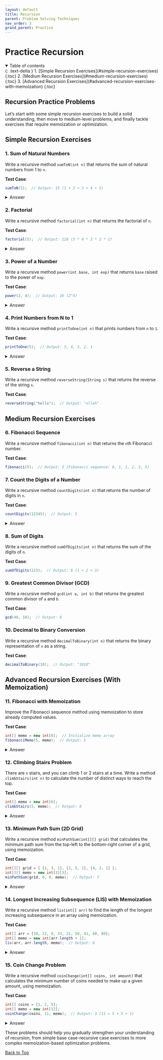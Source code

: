 ```yaml
---
layout: default
title: Recursion
parent: Problem Solving Techniques
nav_order: 3
grand_parent: Practice
---
```


# Practice Recursion

<details open markdown="block">
  <summary>
    Table of contents
  </summary>
  {: .text-delta }
1. [Simple Recursion Exercises](#simple-recursion-exercises)
   {:toc}
2. [Medium Recursion Exercises](#medium-recursion-exercises)
   {:toc}
3. [Advanced Recursion Exercises](#advanced-recursion-exercises-with-memoization)
   {:toc}
</details>

## Recursion Practice Problems

Let’s start with some simple recursion exercises to build a solid understanding, then move to medium-level problems, and finally tackle exercises that require memoization or optimization.

## **Simple Recursion Exercises**

### **1. Sum of Natural Numbers**
Write a recursive method `sumToN(int n)` that returns the sum of natural numbers from 1 to `n`.

**Test Case**:
```java
sumToN(5);  // Output: 15 (1 + 2 + 3 + 4 + 5)
```

<details markdown="block">
   <summary>Answer</summary>
   ```java
   public int sumToN(int n) {
      if (n == 0) {  // Base case
         return 0;
      }
      return n + sumToN(n - 1);  // Recursive case
   }
   ```
</details>

### **2. Factorial**
Write a recursive method `factorial(int n)` that returns the factorial of `n`.

**Test Case**:
```java
factorial(5);  // Output: 120 (5 * 4 * 3 * 2 * 1)
```

<details markdown="block">
   <summary>Answer</summary>
   ```java
   public int factorial(int n) {
      if (n == 0) {  // Base case
         return 1;
      }
      return n * factorial(n - 1);  // Recursive case
   }
   ```
</details>

### **3. Power of a Number**
Write a recursive method `power(int base, int exp)` that returns `base` raised to the power of `exp`.

**Test Case**:
```java
power(2, 4);  // Output: 16 (2^4)
```

<details markdown="block">
   <summary>Answer</summary>
   ```java
   public int power(int base, int exp) {
      if (exp == 0) {  // Base case
         return 1;
      }
      return base * power(base, exp - 1);  // Recursive case
   }
   ```
</details>

### **4. Print Numbers from N to 1**
Write a recursive method `printToOne(int n)` that prints numbers from `n` to `1`.

**Test Case**:
```java
printToOne(5);  // Output: 5, 4, 3, 2, 1
```

<details markdown="block">
   <summary>Answer</summary>
   ```java
   public void printToOne(int n) {
      if (n == 0) {  // Base case
         return;
      }
      System.out.println(n);
      printToOne(n - 1);  // Recursive case
   }
   ```
</details>

### **5. Reverse a String**
Write a recursive method `reverseString(String s)` that returns the reverse of the string `s`.

**Test Case**:
```java
reverseString("hello");  // Output: "olleh"
```

<!-- <details markdown="block">
   <summary>Answer</summary>
   ```java
   public String reverseString(String s) {
      if (s.isEmpty()) {  // Base case
         return s;
      }
      return reverseString(s.substring(1)) + s.charAt(0);  // Recursive case
   }
   ```
</details> -->

## **Medium Recursion Exercises**

### **6. Fibonacci Sequence**
Write a recursive method `fibonacci(int n)` that returns the `n`th Fibonacci number.

**Test Case**:
```java
fibonacci(5);  // Output: 5 (Fibonacci sequence: 0, 1, 1, 2, 3, 5)
```

<!-- <details markdown="block">
   <summary>Answer</summary>
   ```java
   public int fibonacci(int n) {
      if (n == 0) {  // Base case
         return 0;
      } else if (n == 1) {
         return 1;
      }
      return fibonacci(n - 1) + fibonacci(n - 2);  // Recursive case
   }
   ```
</details> -->

### **7. Count the Digits of a Number**
Write a recursive method `countDigits(int n)` that returns the number of digits in `n`.

**Test Case**:
```java
countDigits(12345);  // Output: 5
```

<details markdown="block">
   <summary>Answer</summary>
   ```java
   public int countDigits(int n) {
      if (n == 0) {  // Base case
         return 0;
      }
      return 1 + countDigits(n / 10);  // Recursive case
   }
   ```
</details>

### **8. Sum of Digits**
Write a recursive method `sumOfDigits(int n)` that returns the sum of the digits of `n`.

**Test Case**:
```java
sumOfDigits(123);  // Output: 6 (1 + 2 + 3)
```

<!-- <details markdown="block">
   <summary>Answer</summary>
   ```java
   public int sumOfDigits(int n) {
      if (n == 0) {  // Base case
         return 0;
      }
      return (n % 10) + sumOfDigits(n / 10);  // Recursive case
   }
   ```
</details> -->

### **9. Greatest Common Divisor (GCD)**
Write a recursive method `gcd(int a, int b)` that returns the greatest common divisor of `a` and `b`.

**Test Case**:
```java
gcd(48, 18);  // Output: 6
```

<!-- <details markdown="block">
   <summary>Answer</summary>
   ```java
   public int gcd(int a, int b) {
      if (b == 0) {  // Base case
         return a;
      }
      return gcd(b, a % b);  // Recursive case
   }
   ```
</details> -->

### **10. Decimal to Binary Conversion**
Write a recursive method `decimalToBinary(int n)` that returns the binary representation of `n` as a string.

**Test Case**:
```java
decimalToBinary(10);  // Output: "1010"
```

<!-- <details markdown="block">
   <summary>Answer</summary>
   ```java
   public String decimalToBinary(int n) {
      if (n == 0) {  // Base case
         return "0";
      }
      if (n == 1) {
         return "1";
      }
      return decimalToBinary(n / 2) + (n % 2);  // Recursive case
   }
   ```
</details> -->

## **Advanced Recursion Exercises (With Memoization)**

### **11. Fibonacci with Memoization**
Improve the Fibonacci sequence method using memoization to store already computed values.

**Test Case**:
```java
int[] memo = new int[6];  // Initialize memo array
fibonacciMemo(5, memo);  // Output: 5
```

<details markdown="block">
   <summary>Answer</summary>
   ```java
   public int fibonacciMemo(int n, int[] memo) {
      if (n == 0 || n == 1) {
         return n;  // Base case
      }
      if (memo[n] == 0) {  // Only compute if not already in memo
         memo[n] = fibonacciMemo(n - 1, memo) + fibonacciMemo(n - 2, memo);  // Recursive case
      }
      return memo[n];
   }
   ```
</details>

### **12. Climbing Stairs Problem**
There are `n` stairs, and you can climb 1 or 2 stairs at a time. Write a method `climbStairs(int n)` to calculate the number of distinct ways to reach the top.

**Test Case**:
```java
int[] memo = new int[6];
climbStairs(5, memo);  // Output: 8
```

<details markdown="block">
   <summary>Answer</summary>
   ```java
   public int climbStairs(int n, int[] memo) {
      if (n == 0 || n == 1) {  // Base cases
         return 1;
      }
      if (memo[n] == 0) {  // Only compute if not already in memo
         memo[n] = climbStairs(n - 1, memo) + climbStairs(n - 2, memo);  // Recursive case
      }
      return memo[n];
   }
   ```
</details>

### **13. Minimum Path Sum (2D Grid)**
Write a recursive method `minPathSum(int[][] grid)` that calculates the minimum path sum from the top-left to the bottom-right corner of a grid, using memoization.

**Test Case**:
```java
int[][] grid = { {1, 3, 1}, {1, 5, 1}, {4, 2, 1} };
int[][] memo = new int[3][3];
minPathSum(grid, 0, 0, memo);  // Output: 7
```

<details markdown="block">
   <summary>Answer</summary>
   ```java
   public int minPathSum(int[][] grid, int i, int j, int[][] memo) {
      if (i == grid.length - 1 && j == grid[0].length - 1) {  // Base case: reached bottom-right
         return grid[i][j];
      }
      if (i >= grid.length || j >= grid[0].length) {  // Out of bounds
         return Integer.MAX_VALUE;
      }
      if (memo[i][j] == 0) {
         int down = minPathSum(grid, i + 1, j, memo);
         int right = minPathSum(grid, i, j + 1, memo);
         memo[i][j] = grid[i][j] + Math.min(down, right);  // Recursive case
      }
      return memo[i][j];
   }
   ```
</details>

### **14. Longest Increasing Subsequence (LIS) with Memoization**
Write a recursive method `lis(int[] arr)` to find the length of the longest increasing subsequence in an array using memoization.

**Test Case**:
```java
int[] arr = {10, 22, 9, 33, 21, 50, 41, 60, 80};
int[] memo = new int[arr.length + 1];
lis(arr, arr.length, memo);  // Output: 6
```

<details markdown="block">
   <summary>Answer</summary>
   ```java
   public int lis(int[] arr, int n, int[] memo) {
      if(n == 1) {  // Base case
         return 1;
      }
      if (memo[n] != 0) {
         return memo[n];
      }
      int maxEndingHere = 1;  // Initialize with length 1
      for (int i = 1; i < n; i++) {
         int res = lis(arr, i, memo);
         if (arr[i - 1] < arr[n - 1]) {
               maxEndingHere = Math.max(maxEndingHere, res + 1);
         }
      }
      memo[n] = maxEndingHere;
      return memo[n];
   }
   ```
</details>

### **15. Coin Change Problem**
Write a recursive method `coinChange(int[] coins, int amount)` that calculates the minimum number of coins needed to make up a given amount, using memoization.

**Test Case**:
```java
int[] coins = {1, 2, 5};
int[] memo = new int[12];
coinChange(coins, 11, memo);  // Output: 3 (11 = 5 + 5 + 1)
```

<details markdown="block">
   <summary>Answer</summary>
   ```java
   public int coinChange(int[] coins, int amount, int[] memo) {
      if (amount == 0) {  // Base case
         return 0;
      }
      if (memo[amount] != 0) {
         return memo[amount];
      }
      int minCoins = Integer.MAX_VALUE;
      for (int coin : coins) {
         if (amount - coin >= 0) {
               int result = coinChange(coins, amount - coin, memo);
               if (result >= 0 && result < minCoins) {
                  minCoins = result + 1;
               }
         }
      }
      memo[amount] = (minCoins == Integer.MAX_VALUE) ? -1 : minCoins;
      return memo[amount];
   }
   ```
</details>

These problems should help you gradually strengthen your understanding of recursion, from simple base case-recursive case exercises to more complex memoization-based optimization problems.

[Back to Top](#top)

<!-- #### Next Topic: 
Go to [Static](../../../learn/java/foundations/static) to learn more with examples. -->